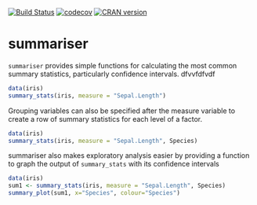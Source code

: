 
<!-- README.md is generated from README.Rmd. Please edit that file -->
[![Build Status](https://travis-ci.org/condwanaland/summariser.svg?branch=master)](https://travis-ci.org/condwanaland/summariser) [![codecov](https://codecov.io/gh/condwanaland/summariser/branch/master/graph/badge.svg)](https://codecov.io/gh/condwanaland/summariser) [![CRAN version](http://www.r-pkg.org/badges/version/summariser)](https://cran.r-project.org/package=summariser)

summariser
==========

`summariser` provides simple functions for calculating the most common summary statistics, particularly confidence intervals. dfvvfdfvdf

``` r
data(iris)
summary_stats(iris, measure = "Sepal.Length")
```

Grouping variables can also be specified after the measure variable to create a row of summary statistics for each level of a factor.

``` r
data(iris)
summary_stats(iris, measure = "Sepal.Length", Species)
```

summariser also makes exploratory analysis easier by providing a function to graph the output of `summary_stats` with its confidence intervals

``` r
data(iris)
sum1 <- summary_stats(iris, measure = "Sepal.Length", Species)
summary_plot(sum1, x="Species", colour="Species")
```
